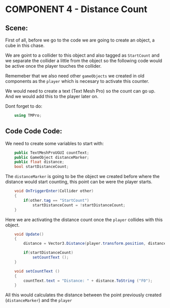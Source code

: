 # **COMPONENT 4 - Distance Count**

## Scene:

First of all, before we go to the code we are going to create an object, a cube in this chase.

We are goint to a collider to this object and also tagged as `StartCount` and we separate the collider a little from the object so the following code would be active once the player touches the collider.

Rememeber that we also need other `gameObjects` we created in old components as the `player` which is necesary to activate this counter.

We would need to create a text (Text Mesh Pro) so the count can go up. And we would add this to the player later on.

Dont forget to do:

``` C#
    using TMPro;
```

## Code Code Code:

We need to create some variables to start with:

``` C#
    public TextMeshProUGUI countText;
    public GameObject distanceMarker;
    public float distance;
    bool startDistanceCount;
```

The `distanceMarker` is going to be the object we created before where the distance would start counting, this point can be were the player starts.

``` C#
    void OnTriggerEnter(Collider other) 
    {
        if(other.tag == "StartCount")
            startDistanceCount = !startDistanceCount;
    }
```

Here we are activating the distance count once the `player` collides with this object.

``` C#
    void Update()
    {
        distance = Vector3.Distance(player.transform.position, distanceMarker.transform.position);

        if(startDistanceCount)
            setCountText ();
    }

    void setCountText ()
    {
        countText.text = "Distance: " + distance.ToString ("F0");
    }
```

All this would calculates the distance between the point previously created (`distanceMarker`) and the `player`